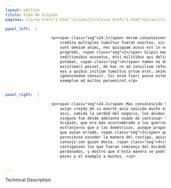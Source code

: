 ```yaml
---
layout: edition
titulo: Vida de Scipión
paginas: <li><a href="1.html">1</a></li><li><a href="2.html">2</a></li><li><a href="3.html">3</a></li><li><a href="4.html">4</a></li><li><a href="5.html">5</a></li><li><a href="6.html">6</a></li><li><a href="7.html">7</a></li><li><a href="8.html">8</a></li><li><a href="9.html">9</a></li><li><a href="10.html">10</a></li><li><a href="11.html">11</a></li><li><a href="12.html">12</a></li><li><a href="13.html">13</a></li><li><a href="14.html">14</a></li><li><a href="15.html">15</a></li><li><a href="16.html">16</a></li><li><a href="17.html">17</a></li><li><a href="18.html">18</a></li><li><a href="19.html">19</a></li><li><a href="20.html">20</a></li><li><a href="21.html">21</a></li><li><a href="22.html">22</a></li><li><a href="23.html">23</a></li><li><a href="24.html">24</a></li><li><a href="25.html">25</a></li><li><a href="26.html">26</a></li><li><a href="27.html">27</a></li><li><a href="28.html">28</a></li><li><a href="29.html">29</a></li><li><a href="30.html">30</a></li><li><a href="31.html">31</a></li><li><a href="32.html">32</a></li><li><a href="33.html">33</a></li><li><a href="34.html">34</a></li><li><a href="35.html">35</a></li><li><a href="36.html">36</a></li><li><a href="37.html">37</a></li><li><a href="38.html">38</a></li><li><a href="39.html">39</a></li><li><a href="40.html">40</a></li><li><a href="41.html">41</a></li><li><a href="42.html">42</a></li><li><a href="43.html">43</a></li><li><a href="44.html">44</a></li><li><a href="45.html">45</a></li><li><a href="46.html">46</a></li><li><a href="47.html">47</a></li><li><a href="48.html">48</a></li><li><a href="49.html">49</a></li><li><a href="50.html">50</a></li><li><a href="51.html">51</a></li><li><a href="52.html">52</a></li><li><a href="53.html">53</a></li><li><a href="54.html">54</a></li><li><a href="55.html">55</a></li><li><a href="56.html">56</a></li><li><a href="57.html">57</a></li><li><a href="58.html">58</a></li><li><a href="59.html">59</a></li><li><a href="60.html">60</a></li><li><a href="61.html">61</a></li><li><a href="62.html">62</a></li><li><a href="63.html">63</a></li><li><a href="64.html">64</a></li><li><a href="65.html">65</a></li><li><a href="66.html">66</a></li><li><a href="67.html">67</a></li><li><a href="68.html">68</a></li><li><a href="69.html">69</a></li><li><a href="70.html">70</a></li><li><a href="71.html">71</a></li><li><a href="72.html">72</a></li><li><a href="73.html">73</a></li><li><a href="74.html">74</a></li>

panel_left:  |

                    <p><span class="seg">24.1</span> Verum conualescente Scipione, ut ex fama eius mortis falso
                        credita multiplex tumultus fuerat exortus, sic comperta ueritate rei territi
                        sunt omnium animi, nec quisquam ausus est in nouandis rebus ulterius
                        progredi. <span class="seg">2</span> Scipio magis externis bellis quam domesticis
                        seditionibus assuetus, etsi militibus qui deliquerant grauiter succensendum
                        putabat, <span class="seg">3</span> tamen ne dum irae indulget excesisse in puniendo modum
                        existimari posset, de hac re ad consilium refert. <span class="seg">4</span> Maior pars in
                        eos a quibus initium tumultus ortum erat, animaduertendum et reliquis
                        ignoscendum censuit. Sic enim fieri posse ostendit, ut poena ad paucos,
                        exemplum ad multos perueniret.</p>
                

panel_right:  |

                    <p><span class="seg">24.1</span> Mas convalescido Scipión, assí como de la fama falsa que
                        avían creýdo de su muerte avía nascido mucho escándalo y levantamientos,
                        assí, sabida la verdad del negocio, los ánimos de todos se aterrecieron y
                        ninguno fue dende adelante osado de continuar las novedades. <span class="seg">2</span> Y
                        Scipión, que era más acostumbrado a las guerras de los contrarios
                        estranjeros que a las domésticas, aunque proposiera gravemente punir a los
                        que avían errado, <span class="seg">3</span> pero, porque si diesse logar a la yra, no
                        pareciesse exceder la manera del castigo, quiso sobre ello aver [185r,b]
                        consejo con quien devía. <span class="seg">4</span> La mayor parte fue de acuerdo que se
                        castigassen los que fueran comienço del escándalo y los otros todos
                        perdonados, y mostró que d'esta manera se podría fazer que la pena tocasse a
                        pocos y el exemplo a muchos. </p>
                

---
```


Technical Description 